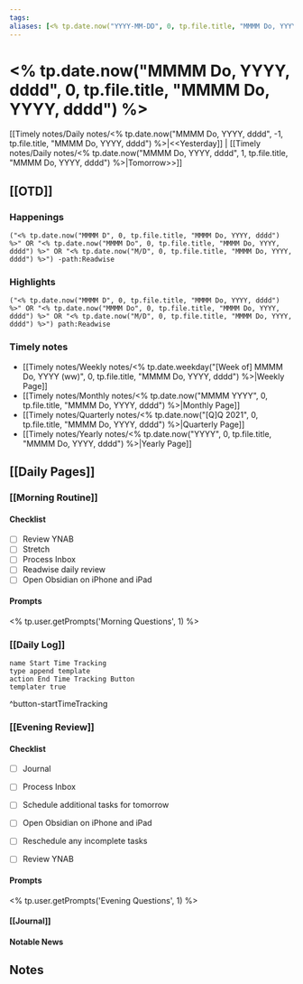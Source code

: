```yaml
---
tags:
aliases: [<% tp.date.now("YYYY-MM-DD", 0, tp.file.title, "MMMM Do, YYYY, dddd") %>]
---
```


# <% tp.date.now("MMMM Do, YYYY, dddd", 0, tp.file.title, "MMMM Do, YYYY, dddd") %>

[[Timely notes/Daily notes/<% tp.date.now("MMMM Do, YYYY, dddd", -1, tp.file.title, "MMMM Do, YYYY, dddd") %>|<<Yesterday]] | [[Timely notes/Daily notes/<% tp.date.now("MMMM Do, YYYY, dddd", 1, tp.file.title, "MMMM Do, YYYY, dddd") %>|Tomorrow>>]]

## [[OTD]]

### Happenings

```query
("<% tp.date.now("MMMM D", 0, tp.file.title, "MMMM Do, YYYY, dddd") %>" OR "<% tp.date.now("MMMM Do", 0, tp.file.title, "MMMM Do, YYYY, dddd") %>" OR "<% tp.date.now("M/D", 0, tp.file.title, "MMMM Do, YYYY, dddd") %>") -path:Readwise
```

### Highlights

```query
("<% tp.date.now("MMMM D", 0, tp.file.title, "MMMM Do, YYYY, dddd") %>" OR "<% tp.date.now("MMMM Do", 0, tp.file.title, "MMMM Do, YYYY, dddd") %>" OR "<% tp.date.now("M/D", 0, tp.file.title, "MMMM Do, YYYY, dddd") %>") path:Readwise
```

### Timely notes
- [[Timely notes/Weekly notes/<% tp.date.weekday("[Week of] MMMM Do, YYYY (ww)", 0, tp.file.title, "MMMM Do, YYYY, dddd") %>|Weekly Page]]
- [[Timely notes/Monthly notes/<% tp.date.now("MMMM YYYY", 0, tp.file.title, "MMMM Do, YYYY, dddd") %>|Monthly Page]]
- [[Timely notes/Quarterly notes/<% tp.date.now("[Q]Q 2021", 0, tp.file.title, "MMMM Do, YYYY, dddd") %>|Quarterly Page]]
- [[Timely notes/Yearly notes/<% tp.date.now("YYYY", 0, tp.file.title, "MMMM Do, YYYY, dddd") %>|Yearly Page]]

## [[Daily Pages]]

### [[Morning Routine]]

#### Checklist

- [ ] Review YNAB
- [ ] Stretch
- [ ] Process Inbox
- [ ] Readwise daily review
- [ ] Open Obsidian on iPhone and iPad

#### Prompts

<% tp.user.getPrompts('Morning Questions', 1) %>

### [[Daily Log]]

```button
name Start Time Tracking
type append template
action End Time Tracking Button
templater true
```
^button-startTimeTracking

### [[Evening Review]]

#### Checklist

- [ ] Journal
- [ ] Process Inbox
- [ ] Schedule additional tasks for tomorrow
- [ ] Open Obsidian on iPhone and iPad
- [ ] Reschedule any incomplete tasks
- [ ] Review YNAB


#### Prompts

<% tp.user.getPrompts('Evening Questions', 1) %>

#### [[Journal]]

#### Notable News

## Notes
